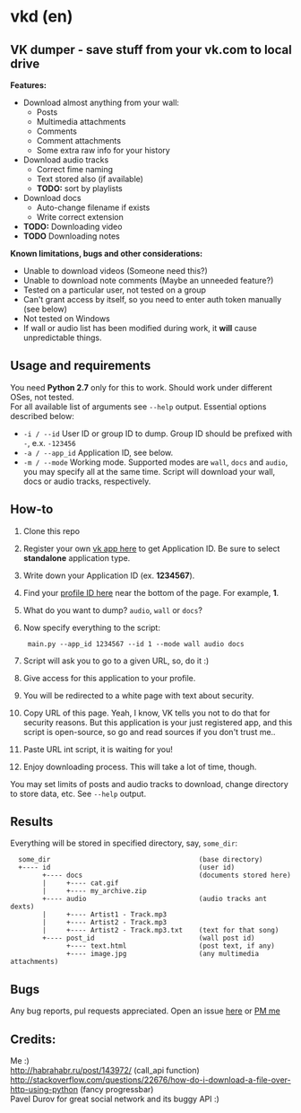 vkd (en)
===

VK dumper - save stuff from your vk.com to local drive
---

**Features:**

* Download almost anything from your wall:
    * Posts
    * Multimedia attachments
    * Comments
    * Comment attachments
    * Some extra raw info for your history
* Download audio tracks
    * Correct fime naming
    * Text stored also (if available)
    * **TODO:** sort by playlists
* Download docs
    * Auto-change filename if exists
    * Write correct extension
* **TODO:** Downloading video 
* **TODO** Downloading notes

**Known limitations, bugs and other considerations:**

* Unable to download videos (Someone need this?)
* Unable to download note comments (Maybe an unneeded feature?)
* Tested on a particular user, not tested on a group
* Can't grant access by itself, so you need to enter auth token manually (see below)
* Not tested on Windows
* If wall or audio list has been modified during work, it **will** cause unpredictable things.

Usage and requirements
---
You need **Python 2.7** only for this to work. Should work under different OSes, not tested.  
For all available list of arguments see `--help` output.
Essential options described below:
* `-i / --id`    User ID or group ID to dump. Group ID should be prefixed with `-`, e.x. `-123456`
* `-a / --app_id`	Application ID, see below.
* `-m / --mode` Working mode. Supported modes are `wall`, `docs` and `audio`, you may specify all at the same time. Script will download your wall, docs or audio tracks, respectively.

How-to
---
1. Clone this repo
2. Register your own [vk app here](https://vk.com/editapp?act=create) to get Application ID. Be sure to select **standalone** application type.
3. Write down your Application ID (ex. **1234567**).
4. Find your [profile ID here](https://vk.com/settings) near the bottom of the page. For example, **1**.
5. What do you want to dump? `audio`, `wall` or `docs`?
6. Now specify everything to the script:

        main.py --app_id 1234567 --id 1 --mode wall audio docs

7. Script will ask you to go to a given URL, so, do it :)
8. Give access for this application to your profile.
9. You will be redirected to a white page with text about security.
10. Copy URL of this page. Yeah, I know, VK tells you not to do that for security reasons. But this application is your just registered app, and this script is open-source, so go and read sources if you don't trust me..
11. Paste URL int script, it is waiting for you!
12. Enjoy downloading process. This will take a lot of time, though.

You may set limits of posts and audio tracks to download, change directory to store data, etc. See `--help` output.

Results
---
Everything will be stored in specified directory, say, `some_dir`:
   
      some_dir                                     (base directory)
      +---- id                                     (user id)
            +---- docs                             (documents stored here)
            |     +---- cat.gif
            |     +---- my_archive.zip
            +---- audio                            (audio tracks ant dexts)
            |     +---- Artist1 - Track.mp3
            |     +---- Artist2 - Track.mp3
            |     +---- Artist2 - Track.mp3.txt    (text for that song)
            +---- post_id                          (wall post id)
                  +---- text.html                  (post text, if any)
                  +---- image.jpg                  (any multimedia attachments)


Bugs
---
Any bug reports, pul requests appreciated. Open an issue [here](https://github.com/Rast1234/vkd/issues) or [PM me](https://vk.com/rast1234)

Credits:
---

Me :)  
http://habrahabr.ru/post/143972/ (call_api function)  
http://stackoverflow.com/questions/22676/how-do-i-download-a-file-over-http-using-python (fancy progressbar)  
Pavel Durov for great social network and its buggy API :)  
    
